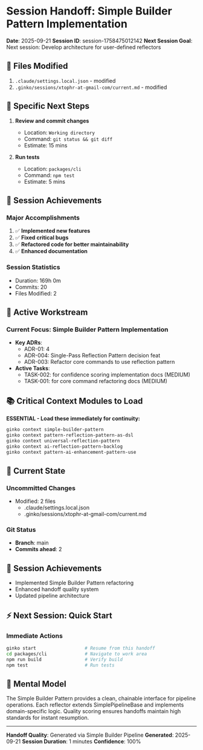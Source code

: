 # Session Handoff: Simple Builder Pattern Implementation

**Date**: 2025-09-21
**Session ID**: session-1758475012142
**Next Session Goal**: Next session: Develop architecture for user-defined reflectors

## 🔄 Files Modified

1. `.claude/settings.local.json` - modified
2. `.ginko/sessions/xtophr-at-gmail-com/current.md` - modified



## 📝 Specific Next Steps

1. **Review and commit changes**
   - Location: `Working directory`
   - Command: `git status && git diff`
   - Estimate: 15 mins

2. **Run tests**
   - Location: `packages/cli`
   - Command: `npm test`
   - Estimate: 5 mins

## 🎯 Session Achievements

### Major Accomplishments
1. ✅ **Implemented new features**
2. ✅ **Fixed critical bugs**
3. ✅ **Refactored code for better maintainability**
4. ✅ **Enhanced documentation**

### Session Statistics
- Duration: 169h 0m
- Commits: 20
- Files Modified: 2

## 🎯 Active Workstream

### Current Focus: Simple Builder Pattern Implementation
- **Key ADRs**:
  - ADR-01: 4
  - ADR-004: Single-Pass Reflection Pattern decision feat
  - ADR-003: Refactor core commands to use reflection pattern
- **Active Tasks**:
  - TASK-002: for confidence scoring implementation docs (MEDIUM)
  - TASK-001: for core command refactoring docs (MEDIUM)

## 📚 Critical Context Modules to Load

**ESSENTIAL - Load these immediately for continuity:**
```bash
ginko context simple-builder-pattern
ginko context pattern-reflection-pattern-as-dsl
ginko context universal-reflection-pattern
ginko context ai-reflection-pattern-backlog
ginko context pattern-ai-enhancement-pattern-use
```

## 🔄 Current State

### Uncommitted Changes
- Modified: 2 files
  - .claude/settings.local.json
  - .ginko/sessions/xtophr-at-gmail-com/current.md

### Git Status
- **Branch**: main
- **Commits ahead**: 2

## 🎯 Session Achievements

- Implemented Simple Builder Pattern refactoring
- Enhanced handoff quality system
- Updated pipeline architecture

## ⚡ Next Session: Quick Start

### Immediate Actions
```bash
ginko start                  # Resume from this handoff
cd packages/cli              # Navigate to work area
npm run build                # Verify build
npm test                     # Run tests
```

## 🧠 Mental Model

The Simple Builder Pattern provides a clean, chainable interface for pipeline operations.
Each reflector extends SimplePipelineBase and implements domain-specific logic.
Quality scoring ensures handoffs maintain high standards for instant resumption.

---
**Handoff Quality**: Generated via Simple Builder Pipeline
**Generated**: 2025-09-21
**Session Duration**: 1 minutes
**Confidence**: 100%
<!-- Handoff Quality Metadata
Score: 35/100 (35%)
Confidence: 0.35
Generated: 2025-09-21T17:16:52.413Z
Enhanced: true
-->